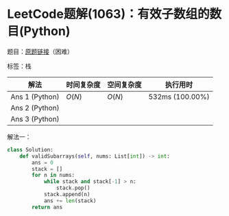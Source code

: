 # LeetCode题解(1063)：有效子数组的数目(Python)

题目：[原题链接](https://leetcode-cn.com/problems/number-of-valid-subarrays/)（困难）

标签：栈

| 解法           | 时间复杂度 | 空间复杂度 | 执行用时        |
| -------------- | ---------- | ---------- | --------------- |
| Ans 1 (Python) | $O(N)$     | $O(N)$     | 532ms (100.00%) |
| Ans 2 (Python) |            |            |                 |
| Ans 3 (Python) |            |            |                 |

解法一：

```python
class Solution:
    def validSubarrays(self, nums: List[int]) -> int:
        ans = 0
        stack = []
        for n in nums:
            while stack and stack[-1] > n:
                stack.pop()
            stack.append(n)
            ans += len(stack)
        return ans
```
